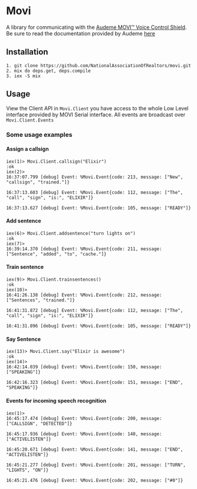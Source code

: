 # Movi

A library for communicating with the [Audeme MOVI™ Voice Control Shield](http://www.audeme.com/movi.html). Be sure to read the documentation provided by Audeme [here](http://www.audeme.com/downloads.html)

## Installation

    1. git clone https://github.com/NationalAssociationOfRealtors/movi.git
    2. mix do deps.get, deps.compile
    3. iex -S mix

## Usage

View the Client API in `Movi.Client` you have access to the whole Low Level interface provided by MOVI Serial interface. All events are broadcast over `Movi.Client.Events`

### Some usage examples

#### Assign a callsign

    iex(1)> Movi.Client.callsign("Elixir")
    :ok
    iex(2)>
    16:37:07.799 [debug] Event: %Movi.Event{code: 213, message: ["New", "callsign", "trained."]}

    16:37:13.603 [debug] Event: %Movi.Event{code: 112, message: ["The", "call", "sign", "is:", "ELIXIR"]}

    16:37:13.627 [debug] Event: %Movi.Event{code: 105, message: ["READY"]}

#### Add sentence

    iex(6)> Movi.Client.addsentence("turn lights on")
    :ok
    iex(7)>
    16:39:14.370 [debug] Event: %Movi.Event{code: 211, message: ["Sentence", "added", "to", "cache."]}

#### Train sentence

    iex(9)> Movi.Client.trainsentences()
    :ok
    iex(10)>
    16:41:26.138 [debug] Event: %Movi.Event{code: 212, message: ["Sentences", "trained."]}

    16:41:31.872 [debug] Event: %Movi.Event{code: 112, message: ["The", "call", "sign", "is:", "ELIXIR"]}

    16:41:31.896 [debug] Event: %Movi.Event{code: 105, message: ["READY"]}

#### Say Sentence

    iex(13)> Movi.Client.say("Elixir is awesome")
    :ok
    iex(14)>
    16:42:14.039 [debug] Event: %Movi.Event{code: 150, message: ["SPEAKING"]}

    16:42:16.323 [debug] Event: %Movi.Event{code: 151, message: ["END", "SPEAKING"]}

#### Events for incoming speech recognition

    iex(1)>
    16:45:17.474 [debug] Event: %Movi.Event{code: 200, message: ["CALLSIGN", "DETECTED"]}

    16:45:17.936 [debug] Event: %Movi.Event{code: 140, message: ["ACTIVELISTEN"]}

    16:45:20.671 [debug] Event: %Movi.Event{code: 141, message: ["END", "ACTIVELISTEN"]}

    16:45:21.277 [debug] Event: %Movi.Event{code: 201, message: ["TURN", "LIGHTS", "ON"]}

    16:45:21.476 [debug] Event: %Movi.Event{code: 202, message: ["#0"]}
